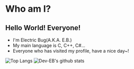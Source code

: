 # Who am I?
## Hello World! Everyone!
- I'm Electric Bug(A.K.A. E.B.)
- My main language is C, C++, C\#...
- Everyone who has visited my profile, have a nice day~!

![Top Langs](https://github-readme-stats.vercel.app/api/top-langs/?username=Dev-EB&theme=tokyonight)
![Dev-EB's github stats](https://github-readme-stats.vercel.app/api?username=Dev-EB&theme=tokyonight)
